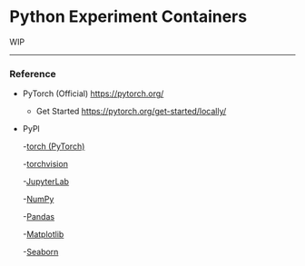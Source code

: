 # Python Experiment Containers

WIP

---

### Reference

- PyTorch (Official) https://pytorch.org/

  - Get Started https://pytorch.org/get-started/locally/

- PyPl

  -[torch (PyTorch)](https://pypi.org/project/torch/)

  -[torchvision](https://pypi.org/project/torchvision/)

  -[JupyterLab](https://pypi.org/project/jupyterlab/)

  -[NumPy](https://pypi.org/project/numpy/)

  -[Pandas](https://pypi.org/project/pandas/)

  -[Matplotlib](https://pypi.org/project/matplotlib/)

  -[Seaborn](https://pypi.org/project/seaborn/)
